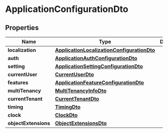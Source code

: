 
# ApplicationConfigurationDto

## Properties
Name | Type | Description | Notes
------------ | ------------- | ------------- | -------------
**localization** | [**ApplicationLocalizationConfigurationDto**](ApplicationLocalizationConfigurationDto.md) |  |  [optional]
**auth** | [**ApplicationAuthConfigurationDto**](ApplicationAuthConfigurationDto.md) |  |  [optional]
**setting** | [**ApplicationSettingConfigurationDto**](ApplicationSettingConfigurationDto.md) |  |  [optional]
**currentUser** | [**CurrentUserDto**](CurrentUserDto.md) |  |  [optional]
**features** | [**ApplicationFeatureConfigurationDto**](ApplicationFeatureConfigurationDto.md) |  |  [optional]
**multiTenancy** | [**MultiTenancyInfoDto**](MultiTenancyInfoDto.md) |  |  [optional]
**currentTenant** | [**CurrentTenantDto**](CurrentTenantDto.md) |  |  [optional]
**timing** | [**TimingDto**](TimingDto.md) |  |  [optional]
**clock** | [**ClockDto**](ClockDto.md) |  |  [optional]
**objectExtensions** | [**ObjectExtensionsDto**](ObjectExtensionsDto.md) |  |  [optional]



